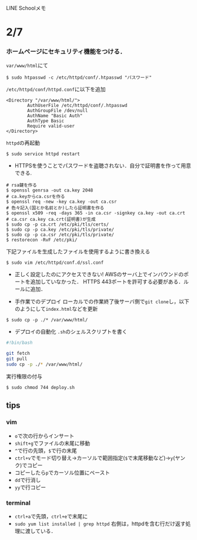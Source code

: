 LINE Schoolメモ
# 2/7
### ホームページにセキュリティ機能をつける．
`var/www/html`にて
```
$ sudo htpasswd -c /etc/httpd/conf/.htpasswd "パスワード"
```
`/etc/httpd/conf/httpd.conf`に以下を追加

```
<Directory "/var/www/html/">
        AuthUserFile /etc/httpd/conf/.htpasswd
        AuthGroupFile /dev/null
        AuthName "Basic Auth"
        AuthType Basic
        Require valid-user
</Directory>
```
`httpd`の再起動
```
$ sudo service httpd restart
```
- HTTPSを使うことでパスワードを盗聴されない．自分で証明書を作って用意できる.
```
# rsa鍵を作る
$ openssl genrsa -out ca.key 2048
# ca.keyからca.csrを作る
$ openssl req -new -key ca.key -out ca.csr
# 色々記入(国とか名前とか)したら証明書を作る
$ openssl x509 -req -days 365 -in ca.csr -signkey ca.key -out ca.crt
# ca.csr ca.key ca.crt(証明書)が生成
$ sudo cp -p ca.crt /etc/pki/tls/certs/
$ sudo cp -p ca.key /etc/pki/tls/private/
$ sudo cp -p ca.csr /etc/pki/tls/private/
$ restorecon -RvF /etc/pki/
```
下記ファイルを生成したファイルを使用するように書き換える
```
$ sudo vim /etc/httpd/conf.d/ssl.conf
```
- 正しく設定したのにアクセスできない!
AWSのサーバ上でインバウンドのポートを追加していなかった．
HTTPS 443ポートを許可する必要がある．ルールに追加．

- 手作業でのデプロイ
ローカルでの作業終了後サーバ側で`git clone`し，以下のようにして`index.html`などを更新
```
$ sudo cp -p ./* /var/www/html/
```

- デプロイの自動化
`.sh`のシェルスクリプトを書く
```deplpy.sh
#!bin/bash

git fetch
git pull
sudo cp -p ./* /var/www/html/
```
実行権限の付与
```
$ sudo chmod 744 deploy.sh 
```
## tips
### vim
- `o`で次の行からインサート
- `shift+g`でファイルの末尾に移動
- `^`で行の先頭，`$`で行の末尾
- `ctrl+v`でモード切り替え→カーソルで範囲指定(`$`で末尾移動など)→`y`(ヤンク)でコピー
- コピーしたら`p`でカーソル位置にペースト
- `dd`で行消し
- `yy`で行コピー
### terminal
- `ctrl+a`で先頭，`ctrl+e`で末尾に
- `sudo yum list installed | grep httpd` 右側は，httpdを含む行だけ返す処理に渡している． 